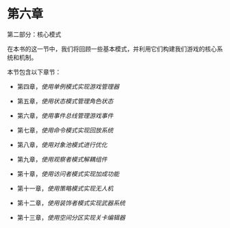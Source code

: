 # 第六章

第二部分：核心模式

在本书的这一节中，我们将回顾一些基本模式，并利用它们构建我们游戏的核心系统和机制。

本节包含以下章节：

+   第四章，*使用单例模式实现游戏管理器*

+   第五章，*使用状态模式管理角色状态*

+   第六章，*使用事件总线管理游戏事件*

+   第七章，*使用命令模式实现回放系统*

+   第八章，*使用对象池模式进行优化*

+   第九章，*使用观察者模式解耦组件*

+   第十章，*使用访问者模式实现加成功能*

+   第十一章，*使用策略模式实现无人机*

+   第十二章，*使用装饰者模式实现武器系统*

+   第十三章，*使用空间分区实现关卡编辑器*
